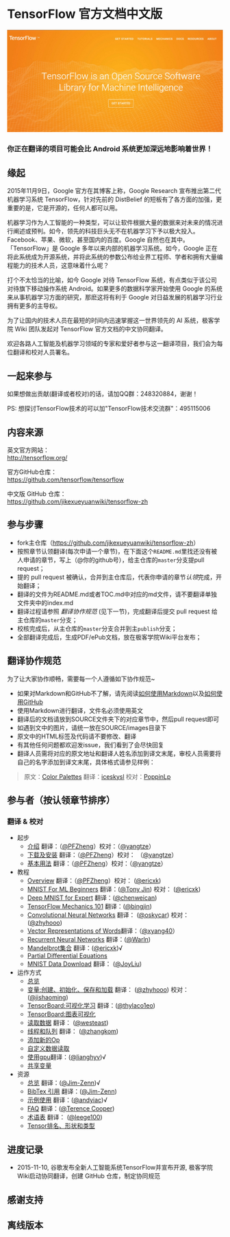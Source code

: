 
# TensorFlow 官方文档中文版

![logo](SOURCE/images/tensorflow_logo.png)

### 你正在翻译的项目可能会比 Android 系统更加深远地影响着世界！


## 缘起 

2015年11月9日，Google 官方在其博客上称，Google Research 宣布推出第二代机器学习系统 TensorFlow，针对先前的 DistBelief 的短板有了各方面的加强，更重要的是，它是开源的，任何人都可以用。

机器学习作为人工智能的一种类型，可以让软件根据大量的数据来对未来的情况进行阐述或预判。如今，领先的科技巨头无不在机器学习下予以极大投入。Facebook、苹果、微软，甚至国内的百度。Google 自然也在其中。「TensorFlow」是 Google 多年以来内部的机器学习系统。如今，Google 正在将此系统成为开源系统，并将此系统的参数公布给业界工程师、学者和拥有大量编程能力的技术人员，这意味着什么呢？

打个不太恰当的比喻，如今 Google 对待 TensorFlow 系统，有点类似于该公司对待旗下移动操作系统 Android。如果更多的数据科学家开始使用 Google 的系统来从事机器学习方面的研究，那麽这将有利于 Google 对日益发展的机器学习行业拥有更多的主导权。

为了让国内的技术人员在最短的时间内迅速掌握这一世界领先的 AI 系统，极客学院 Wiki 团队发起对 TensorFlow 官方文档的中文协同翻译。

欢迎各路人工智能及机器学习领域的专家和爱好者参与这一翻译项目，我们会为每位翻译和校对人员署名。

## 一起来参与

如果想做出贡献(翻译或者校对)的话，请加QQ群：248320884，谢谢！

PS: 想探讨TensorFlow技术的可以加"TensorFlow技术交流群"：495115006

## 内容来源

英文官方网站：     
<http://tensorflow.org/>

官方GitHub仓库：   
<https://github.com/tensorflow/tensorflow>

中文版 GitHub 仓库：  
<https://github.com/jikexueyuanwiki/tensorflow-zh>

## 参与步骤

* fork主仓库（<https://github.com/jikexueyuanwiki/tensorflow-zh>）
* 按照章节认领翻译(每次申请一个章节)，在下面这个`README.md`里找还没有被人申请的章节，写上（@你的github号），给主仓库的`master`分支提pull request；
* 提的 pull request 被确认，合并到主仓库后，代表你申请的章节*认领*完成，开始翻译；
* 翻译的文件为README.md或者TOC.md中对应的md文件，请不要翻译单独文件夹中的index.md
* 翻译过程请参照 *翻译协作规范* (见下一节)，完成翻译后提交 pull request 给主仓库的`master`分支；
* 校核完成后，从主仓库的`master`分支合并到主`publish`分支；
* 全部翻译完成后，生成PDF/ePub文档，放在极客学院Wiki平台发布；

## 翻译协作规范   

为了让大家协作顺畅，需要每一个人遵循如下协作规范~

- 如果对Markdown和GitHub不了解，请先阅读[如何使用Markdown](markdown.md)以及[如何使用GitHub](learn-github.md)
- 使用Markdown进行翻译，文件名必须使用英文
- 翻译后的文档请放到SOURCE文件夹下的对应章节中，然后pull request即可
- 如遇到文中的图片，请统一放在SOURCE/images目录下
- 原文中的HTML标签及代码请不要修改、翻译
- 有其他任何问题都欢迎发issue，我们看到了会尽快回复
- 翻译人员需将对应的原文地址和翻译人姓名添加到译文末尾，审校人员需要将自己的名字添加到译文末尾，具体格式请参见样例：   

> 原文：[Color Palettes](http://www.google.com/design/spec/resources/color-palettes.html)  翻译：[iceskysl](https://github.com/iceskysl)  校对：[PoppinLp](https://github.com/poppinlp)   


## 参与者（按认领章节排序）

### 翻译 & 校对

- 起步
  - [介绍](SOURCE/get_started/introduction.md) 翻译：（[@PFZheng](https://github.com/PFZheng)）校对：（[@yangtze](https://github.com/sstruct)）
  - [下载及安装](SOURCE/get_started/os_setup.md) 翻译：（[@PFZheng](https://github.com/PFZheng)）校对： （[@yangtze](https://github.com/sstruct)）
  - [基本用法](SOURCE/get_started/basic_usage.md) 翻译：（[@PFZheng](https://github.com/PFZheng)）校对：（[@yangtze](https://github.com/sstruct)）
- 教程
  - [Overview](SOURCE/tutorials/overview.md) 翻译：（[@PFZheng](https://github.com/PFZheng)）校对： ([@ericxk](https://github.com/ericxk))
  - [MNIST For ML Beginners](SOURCE/tutorials/mnist_beginners.md) 翻译：([@Tony Jin](https://github.com/linbojin)) 校对： ([@ericxk](https://github.com/ericxk))
  - [Deep MNIST for Expert](SOURCE/tutorials/mnist_pros.md) 翻译：([@chenweican](https://github.com/chenweican))
  - [TensorFlow Mechanics 101](SOURCE/tutorials/mnist_tf.md) 翻译：([@bingjin](https://github.com/bingjin))
  - [Convolutional Neural Networks](SOURCE/tutorials/deep_cnn.md) 翻译： ([@oskycar](https://github.com/oskycar)) 校对： ([@zhyhooo](https://github.com/zhyhooo))
  - [Vector Representations of Words](SOURCE/tutorials/word2vec.md)翻译：（[@xyang40](https://github.com/xyang40)）
  - [Recurrent Neural Networks](SOURCE/tutorials/recurrent.md) 翻译：([@Warln](https://github.com/Warln))
  - [Mandelbrot集合](SOURCE/tutorials/mandelbrot.md) 翻译：([@ericxk](https://github.com/ericxk))√
  - [Partial Differential Equations](SOURCE/tutorials/pdes.md) 
  - [MNIST Data Download](SOURCE/tutorials/mnist_download.md) 翻译： ([@JoyLiu](https://github.com/fengsehng))
- 运作方式
  - [总览](SOURCE/how_tos/overview.md) 
  - [变量:创建、初始化、保存和加载](SOURCE/how_tos/variables.md) 翻译： ([@zhyhooo](https://github.com/zhyhooo)) 校对： ([@jishaoming](https://github.com/jishaoming))
  - [TensorBoard:可视化学习](SOURCE/how_tos/summaries_and_tensorboard.md) 翻译：([@thylaco1eo](https://github.com/thylaco1eo))
  - [TensorBoard:图表可视化](SOURCE/how_tos/graph_viz.md) 
  - [读取数据](SOURCE/how_tos/reading_data.md)  翻译： ([@westeast](https://github.com/westeast))
  - [线程和队列](SOURCE/how_tos/threading_and_queues.md) 翻译： ([@zhangkom](https://github.com/zhangkom))
  - [添加新的Op](SOURCE/how_tos/adding_an_op.md) 
  - [自定义数据读取](SOURCE/how_tos/new_data_formats.md) 
  - [使用gpu](SOURCE/how_tos/using_gpu.md)翻译：([@lianghyv](https://github.com/lianghyv))√ 
  - [共享变量](SOURCE/how_tos/variable_scope.md) 
- 资源
  - [总览](SOURCE/resources/overview.md) 翻译：([@Jim-Zenn](https://github.com/Jim-Zenn))√
  - [BibTex 引用](SOURCE/resources/bib.md) 翻译：([@Jim-Zenn](https://github.com/Jim-Zenn))
  - [示例使用](SOURCE/resources/uses.md) 翻译：([@andyiac](https://github.com/andyiac))√
  - [FAQ](SOURCE/resources/faq.md) 翻译：([@Terence Cooper](https://github.com/TerenceCooper))
  - [术语表](SOURCE/resources/glossary.md) 翻译： ([@leege100](https://github.com/leege100))
  - [Tensor排名、形状和类型](SOURCE/resources/dims_types.md)


## 进度记录

- 2015-11-10, 谷歌发布全新人工智能系统TensorFlow并宣布开源, 极客学院Wiki启动协同翻译，创建 GitHub 仓库，制定协同规范 



## 感谢支持

## 离线版本


